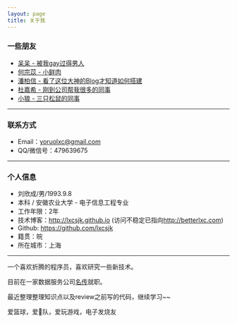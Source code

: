 ```yaml
---
layout: page
title: 关于我
---
```


### 一些朋友

- [呆呆 - 被我gay过得男人](https://xiaocblog.com/)
- [何宗苡 - 小鲜肉](http://ripperhe.com)
- [潘柏信 - 看了这位大神的Blog才知道如何搭建](http://baixin.io)
- [杜嘉希 - 刚到公司帮我很多的同事](https://coderjack666.github.io)
- [小狼 - 三只松鼠的同事](http://babywolf.tk)

---

### 联系方式

- Email：yoruolxc@gmail.com
- QQ/微信号：479639675

---

### 个人信息

- 刘欣成/男/1993.9.8
- 本科 / 安徽农业大学 - 电子信息工程专业
- 工作年限：2年
- 技术博客：<http://lxcsjk.github.io> (访问不稳定已指向<http://betterlxc.com>)
- Github: <https://github.com/lxcsjk>
- 籍贯：皖
- 所在城市：上海

---

一个喜欢折腾的程序员，喜欢研究一些新技术。
<p>

目前在一家数据服务公司[名传](http://www.chachazhan.com/)就职。

<p>

最近整理整理知识点以及review之前写的代码，继续学习~~

<p>

爱篮球，爱🚀队，爱玩游戏，电子发烧友

<p>